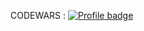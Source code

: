 CODEWARS : [![Profile badge](https://www.codewars.com/users/falvey20/badges/micro)](https://www.codewars.com/users/falvey20)
